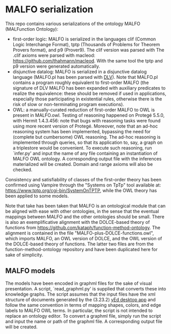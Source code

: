 # MALFO serialization
This repo contains various serializations of the ontology MALFO (MALFunction Ontology): 
- first-order logic: MALFO is serialized in the languages clif (Common Logic Interchange Format), tptp (Thousands of Problems for Theorem Provers format), and p9 (Prover9). The clif version was parsed with The .clif axioms were parsed with macleod: https://github.com/thahmann/macleod. With the same tool the tptp and p9 version were generated automatically.
- disjunctive datalog: MALFO is serialized in a disjunctive datalog  language (MALFO.pl has been parsed with [DLV](https://www.dlvsystem.it/dlvsite/dlv/)). Note that MALFO.pl contains a program roughly equivalent to first-order MALFO (the signature of DLV MALFO has been expanded with auxiliary predicates to realize the equivalence: these should be removed if used in applications, especially those participating in existential rules, otherwise there is the risk of slow or non-terminating program executions).
- OWL: a manually-curated reduction of first-order MALFO to OWL is present in MALFO.owl. Testing of reasoning happened on Protegé 5.5.0, with Hermit 1.4.3.456: note that bugs with reasoning tasks were found using more recent version of Protegé. Moreover, note that an ad-hoc reasoning system has been implemented, bypassing the need for (complete but cumbersome) OWL reasoning. The ad-hoc reasoning is implemented through queries, so that its application to, say, a graph on a triplestore would be convenient. To execute such reasoning, run `infer.py' and input the name of any file containing an instantiation of MALFO OWL ontology. A corresponding output file with the inferences materialized will be created. Domain and range axioms will also be checked.  

Consistency and satisfiability of classes of the first-order theory has been confirmed using Vampire through the "Systems on TpTp" tool available at: https://www.tptp.org/cgi-bin/SystemOnTPTP, while the OWL theory has been applied to some models.

Note that take has been taken that MALFO is an ontological module that can be aligned with ease with other ontologies, in the sense that the eventual mappings between MALFO and the other ontologies should be small. There is also an exemplificative alignment with the DOLCE-based theory of functions from https://github.com/kataph/function-method-ontology. The alignment is contained in the file "MALFO-plus-DOLCE-functions.owl", which imports MALFO, an OWL version of DOLCE, and the OWL version of the DOLCE-based theory of functions. The latter two files are from the function-method-ontology repository and have been duplicated here for sake of simplicity. 

## MALFO models 
The models have been encoded in graphml files for the sake of visual presentation. A script, `read_graphml.py' is supplied that converts these into knowledge graphs. The script assumes that the input files have the xml structure of documents generated by the (3.23.2) [yEd desktop app](https://www.yworks.com/products/yed) and follow the same convention in terms of mapping shapes, colors, and edge labels to MALFO OWL terms. In particular, the script is not intended to replace an ontology editor. To convert a graphml file, simply run the script and input the name or path of the graphml file. A corresponding output file will be created. 
